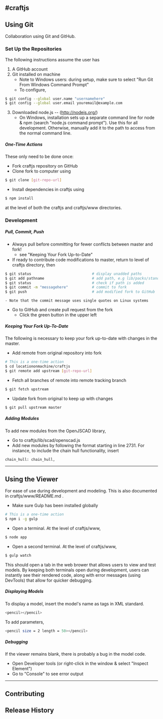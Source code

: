 #craftjs
---
## Using Git
Collaboration using Git and GitHub. 

### Set Up the Repositories
The following instructions assume the user has

1. A GitHub account
2. Git installed on machine
    - Note to Windows users: during setup, make sure to select "Run Git From Windows Command Prompt"
    - To configure,
```sh
$ git config --global user.name "usernamehere"
$ git config --global user.email youremail@example.com
```
3. Downloaded node.js -- (http://nodejs.org/)
    - On Windows, installation sets up a separate command line for node & npm (search "node.js command prompt"). Use this for all development. Otherwise, manually add it to the path to access from the normal command line. 

##### One-Time Actions 
These only need to be done once:
- Fork craftjs repository on GitHub 
- Clone fork to computer using 
```sh
$ git clone [git-repo-url]
```
- Install dependencies in craftjs using
```sh
$ npm install
```
at the level of both the craftjs and craftjs/www directories.

### Development
##### Pull, Commit, Push
- Always pull before committing for fewer conflicts between master and fork! 
    - see "Keeping Your Fork Up-to-Date"
- If ready to contribute code modifications to master, return to level of craftjs directory, then
```sh
$ git status                            # display unadded paths
$ git add pathname                      # add path, e.g lib/packs/standard/filename
$ git status                            # check if path is added
$ git commit -m "messagehere"           # commit to fork
$ git push                              # add modified fork to GitHub
```
    - Note that the commit message uses single quotes on Linux systems
    
- Go to GitHub and create pull request from the fork
    - Click the green button in the upper left

##### Keeping Your Fork Up-To-Date
The following is necessary to keep your fork up-to-date with changes in the master. 
- Add remote from original repository into fork
```sh
# This is a one-time action
$ cd locationonmachine/craftjs           
$ git remote add upstream [git-repo-url]    
```
- Fetch all branches of remote into remote tracking branch
```sh
$ git fetch upstream                     
```
- Update fork from original to keep up with changes
```sh
$ git pull upstream master
```

##### Adding Modules
To add new modules from the OpenJSCAD library, 
- Go to craftjs/lib/scad/openscad.js 
- Add new modules by following the format starting in line 2731. For instance, to include the chain hull functionality, insert
```sh
chain_hull: chain_hull,
```

---
## Using the Viewer
For ease of use during development and modeling. This is also documented in craftjs/www/README.md .
- Make sure Gulp has been installed globally
```sh
# This is a one-time action
$ npm i -g gulp
```
- Open a terminal. At the level of craftjs/www, 
```sh
$ node app
```
- Open a second terminal. At the level of craftjs/www, 
```sh
$ gulp watch
```

This should open a tab in the web brower that allows users to view and test models. By keeping both terminals open during development, users can instantly see their rendered code, along with error messages (using DevTools) that allow for quicker debugging.

##### Displaying Models
To display a model, insert the model's name as tags in XML standard.
```sh
<pencil></pencil>
```
To add parameters,
```sh
<pencil size = 2 length = 50></pencil>
```

##### Debugging 
If the viewer remains blank, there is probably a bug in the model code. 
- Open Developer tools (or right-click in the window & select "Inspect Element")
- Go to "Console" to see error output

---   
## Contributing

## Release History
